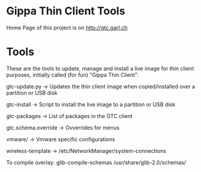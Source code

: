 Gippa Thin Client Tools
=======================

Home Page of this project is on http://gtc.garl.ch

# Tools 

These are the tools to update, manage and install a live image for thin client purposes, initially called (for fun) "Gippa Thin Client". 


gtc-update.py -> Updates the thin client image when copied/installed over a partition or USB disk

gtc-install   -> Script to install the live image to a partition or USB disk

gtc-packages  -> List of packages in the GTC client

gtc.schema.override -> Ovverrides for menus

vmware/ -> Vmware specific configurations

wireless-template -> /etc/NetworkManager/system-connections

To compile overlay:
glib-compile-schemas /usr/share/glib-2.0/schemas/

